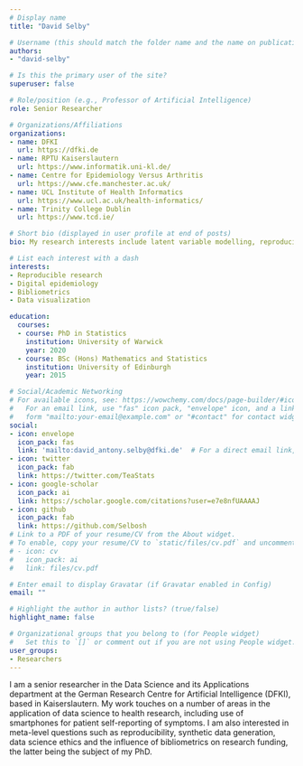 ```yaml
---
# Display name
title: "David Selby"

# Username (this should match the folder name and the name on publications)
authors:
- "david-selby"

# Is this the primary user of the site?
superuser: false

# Role/position (e.g., Professor of Artificial Intelligence)
role: Senior Researcher

# Organizations/Affiliations
organizations:
- name: DFKI
  url: https://dfki.de
- name: RPTU Kaiserslautern
  url: https://www.informatik.uni-kl.de/
- name: Centre for Epidemiology Versus Arthritis
  url: https://www.cfe.manchester.ac.uk/
- name: UCL Institute of Health Informatics
  url: https://www.ucl.ac.uk/health-informatics/
- name: Trinity College Dublin
  url: https://www.tcd.ie/

# Short bio (displayed in user profile at end of posts)
bio: My research interests include latent variable modelling, reproducible research methods and citation network analysis.

# List each interest with a dash
interests:
- Reproducible research
- Digital epidemiology
- Bibliometrics
- Data visualization

education:
  courses:
  - course: PhD in Statistics
    institution: University of Warwick
    year: 2020
  - course: BSc (Hons) Mathematics and Statistics
    institution: University of Edinburgh
    year: 2015

# Social/Academic Networking
# For available icons, see: https://wowchemy.com/docs/page-builder/#icons
#   For an email link, use "fas" icon pack, "envelope" icon, and a link in the
#   form "mailto:your-email@example.com" or "#contact" for contact widget.
social:
- icon: envelope
  icon_pack: fas
  link: 'mailto:david_antony.selby@dfki.de'  # For a direct email link, use "mailto:test@example.org".
- icon: twitter
  icon_pack: fab
  link: https://twitter.com/TeaStats
- icon: google-scholar
  icon_pack: ai
  link: https://scholar.google.com/citations?user=e7e8nfUAAAAJ
- icon: github
  icon_pack: fab
  link: https://github.com/Selbosh
# Link to a PDF of your resume/CV from the About widget.
# To enable, copy your resume/CV to `static/files/cv.pdf` and uncomment the lines below.
# - icon: cv
#   icon_pack: ai
#   link: files/cv.pdf

# Enter email to display Gravatar (if Gravatar enabled in Config)
email: ""

# Highlight the author in author lists? (true/false)
highlight_name: false

# Organizational groups that you belong to (for People widget)
#   Set this to `[]` or comment out if you are not using People widget.
user_groups:
- Researchers
---
```


I am a senior researcher in the Data Science and its Applications department at the German Research Centre for Artificial Intelligence (DFKI), based in Kaiserslautern.
My work touches on a number of areas in the application of data science to health research, including use of smartphones for patient self-reporting of symptoms.
I am also interested in meta-level questions such as reproducibility, synthetic data generation, data science ethics and the influence of bibliometrics on research funding, the latter being the subject of my PhD.
